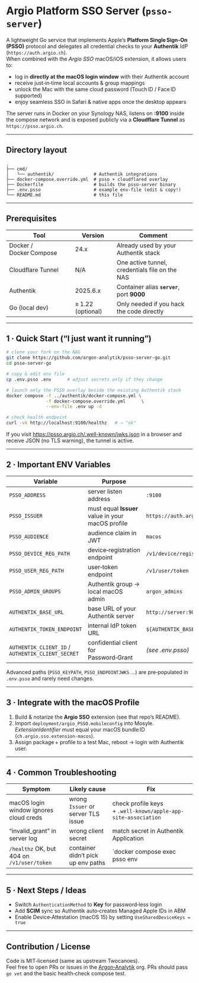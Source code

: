 # Argio Platform SSO Server (`psso-server`)

A lightweight Go service that implements Apple’s **Platform Single Sign‑On (PSSO)**
protocol and delegates all credential checks to your **Authentik** IdP
(`https://auth.argio.ch`).  
When combined with the *Argio SSO* macOS/iOS extension, it allows users to:

* log in **directly at the macOS login window** with their Authentik account  
* receive just‑in‑time local accounts & group mappings  
* unlock the Mac with the same cloud password (Touch ID / Face ID supported)  
* enjoy seamless SSO in Safari & native apps once the desktop appears

The server runs in Docker on your Synology NAS, listens on **:9100** inside the
compose network and is exposed publicly via a **Cloudflare Tunnel** as  
`https://psso.argio.ch`.

---

## Directory layout
```
.
├── cmd/
│   └── authentik/               # Authentik integrations
├── docker-compose.override.yml  # psso + cloudflared overlay
├── Dockerfile                   # builds the psso-server binary
├── .env.psso                    # example env‑file (edit & copy!)
└── README.md                    # this file
```

---

## Prerequisites

| Tool | Version | Comment |
|------|---------|---------|
| Docker / Docker Compose | 24.x | Already used by your Authentik stack |
| Cloudflare Tunnel | N/A | One active tunnel, credentials file on the NAS |
| Authentik | 2025.6.x | Container alias **`server`**, port **9000** |
| Go (local dev) | ≥ 1.22 (optional) | Only needed if you hack the code directly |

---

## 1 · Quick Start (“I just want it running”)

```bash
# clone your fork on the NAS
git clone https://github.com/argon-analytik/psso-server-go.git
cd psso-server-go

# copy & edit env file
cp .env.psso .env      # adjust secrets only if they change

# launch only the PSSO overlay beside the existing Authentik stack
docker compose -f ../authentik/docker-compose.yml \
               -f docker-compose.override.yml      \
               --env-file .env up -d

# check health endpoint
curl -vk http://localhost:9100/healthz   # → "ok"
```

If you visit <https://psso.argio.ch/.well-known/jwks.json> in a browser and
receive JSON (no TLS warning), the tunnel is active.

---

## 2 · Important ENV Variables

| Variable | Purpose | Default |
|----------|---------|---------|
| `PSSO_ADDRESS` | server listen address | `:9100` |
| `PSSO_ISSUER`  | must equal **Issuer** value in your macOS profile | `https://auth.argio.ch` |
| `PSSO_AUDIENCE`| audience claim in JWT | `macos` |
| `PSSO_DEVICE_REG_PATH` | device‑registration endpoint | `/v1/device/register` |
| `PSSO_USER_REG_PATH`   | user‑token endpoint | `/v1/user/token` |
| `PSSO_ADMIN_GROUPS`    | Authentik group → local macOS admin | `argon_admins` |
| `AUTHENTIK_BASE_URL`   | base URL of your Authentik server | `http://server:9000` |
| `AUTHENTIK_TOKEN_ENDPOINT` | internal IdP token URL | `${AUTHENTIK_BASE_URL}/application/o/token/` |
| `AUTHENTIK_CLIENT_ID` / `AUTHENTIK_CLIENT_SECRET` | confidential client for Password‑Grant | *(see .env.psso)* |

Advanced paths (`PSSO_KEYPATH`, `PSSO_ENDPOINTJWKS` …) are pre‑populated in
`.env.psso` and rarely need changes.

---

## 3 · Integrate with the macOS Profile

1. Build & notarize the **Argio SSO** extension (see that repo’s README).  
2. Import `deployment/argio_PSSO.mobileconfig` into Mosyle.  
   *ExtensionIdentifier* must equal your macOS bundle ID  
   (`ch.argio.sso.extension-macos`).  
3. Assign package + profile to a test Mac, reboot → login with Authentik user.

---

## 4 · Common Troubleshooting

| Symptom | Likely cause | Fix |
|---------|--------------|-----|
| macOS login window ignores cloud creds | wrong `Issuer` or server TLS issue | check profile keys + `.well‑known/apple-app-site-association` |
| “invalid_grant” in server log | wrong client secret | match secret in Authentik Application |
| `/healthz` OK, but 404 on `/v1/user/token` | container didn’t pick up env paths | `docker compose exec psso env | grep PSSO_USER_REG_PATH` |

---

## 5 · Next Steps / Ideas

* Switch `AuthenticationMethod` to **Key** for password‑less login  
* Add **SCIM** sync so Authentik auto‑creates Managed Apple IDs in ABM  
* Enable Device‑Attestation (macOS 15) by setting `UseSharedDeviceKeys = true`

---

## Contribution / License

Code is MIT‑licensed (same as upstream Twocanoes).  
Feel free to open PRs or issues in the [Argon‑Analytik](https://github.com/argon-analytik) org.
PRs should pass `go vet` and the basic health‑check compose test.
